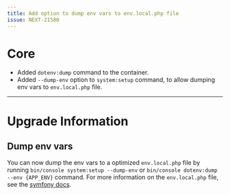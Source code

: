 ```yaml
---
title: Add option to dump env vars to env.local.php file
issue: NEXT-21580
---
```

# Core
* Added `dotenv:dump` command to the container.
* Added `--dump-env` option to `system:setup` command, to allow dumping env vars to `env.local.php` file.
___ 
# Upgrade Information
## Dump env vars
You can now dump the env vars to a optimized `env.local.php` file by running `bin/console system:setup --dump-env` or `bin/console dotenv:dump --env {APP_ENV}` command.
For more information on the `env.local.php` file, see the [symfony docs](https://symfony.com/doc/current/configuration.html#configuring-environment-variables-in-production).

